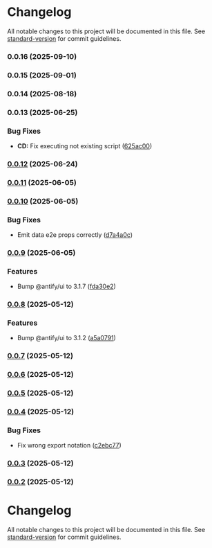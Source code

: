# Changelog

All notable changes to this project will be documented in this file. See [standard-version](https://github.com/conventional-changelog/standard-version) for commit guidelines.

### 0.0.16 (2025-09-10)

### 0.0.15 (2025-09-01)

### 0.0.14 (2025-08-18)

### 0.0.13 (2025-06-25)


### Bug Fixes

* **CD:** Fix executing not existing script ([625ac00](https://github.com/antify/default-template/commit/625ac000255461e158ffdeef105d6e79b55eefc5))

### [0.0.12](https://github.com/antify/default-template/compare/v0.0.11...v0.0.12) (2025-06-24)

### [0.0.11](https://github.com/antify/default-template/compare/v0.0.10...v0.0.11) (2025-06-05)

### [0.0.10](https://github.com/antify/default-template/compare/v0.0.9...v0.0.10) (2025-06-05)


### Bug Fixes

* Emit data e2e props correctly ([d7a4a0c](https://github.com/antify/default-template/commit/d7a4a0c028740fe5b15c8da98f2442228c97a8e0))

### [0.0.9](https://github.com/antify/default-template/compare/v0.0.8...v0.0.9) (2025-06-05)


### Features

* Bump @antify/ui to 3.1.7 ([fda30e2](https://github.com/antify/default-template/commit/fda30e2ddc35682f7239df881257fd9fc0863b76))

### [0.0.8](https://github.com/antify/default-template/compare/v0.0.7...v0.0.8) (2025-05-12)


### Features

* Bump @antify/ui to 3.1.2 ([a5a0791](https://github.com/antify/default-template/commit/a5a0791f39973eda89ad029845857cb8c23e3da9))

### [0.0.7](https://github.com/antify/default-template/compare/v0.0.6...v0.0.7) (2025-05-12)

### [0.0.6](https://github.com/antify/default-template/compare/v0.0.5...v0.0.6) (2025-05-12)

### [0.0.5](https://github.com/antify/default-template/compare/v0.0.4...v0.0.5) (2025-05-12)

### [0.0.4](https://github.com/antify/default-template/compare/v0.0.3...v0.0.4) (2025-05-12)


### Bug Fixes

* Fix wrong export notation ([c2ebc77](https://github.com/antify/default-template/commit/c2ebc77b8c8675132981e81cf8da036ddddcc43c))

### [0.0.3](https://github.com/antify/default-template/compare/v0.0.2...v0.0.3) (2025-05-12)

### [0.0.2](https://github.com/antify/default-template/compare/v0.0.1...v0.0.2) (2025-05-12)

# Changelog

All notable changes to this project will be documented in this file. See [standard-version](https://github.com/conventional-changelog/standard-version) for commit guidelines.
